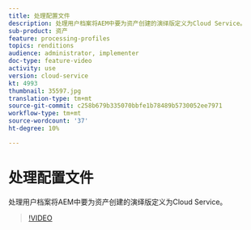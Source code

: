 ```yaml
---
title: 处理配置文件
description: 处理用户档案将AEM中要为资产创建的演绎版定义为Cloud Service。
sub-product: 资产
feature: processing-profiles
topics: renditions
audience: administrator, implementer
doc-type: feature-video
activity: use
version: cloud-service
kt: 4993
thumbnail: 35597.jpg
translation-type: tm+mt
source-git-commit: c258b679b335070bbfe1b78489b5730052ee7971
workflow-type: tm+mt
source-wordcount: '37'
ht-degree: 10%

---
```



# 处理配置文件

处理用户档案将AEM中要为资产创建的演绎版定义为Cloud Service。

>[!VIDEO](https://video.tv.adobe.com/v/35597/?quality=12&learn=on&hidetitle=true)
